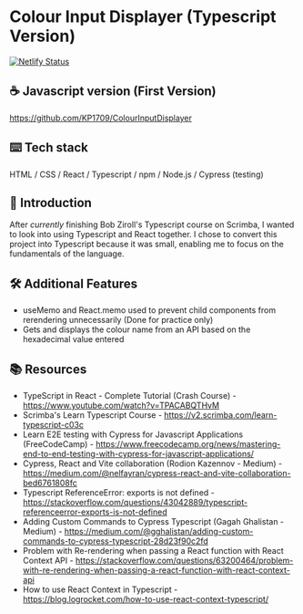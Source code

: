 # Colour Input Displayer (Typescript Version)
[![Netlify Status](https://api.netlify.com/api/v1/badges/8d06b61f-0f7c-4f63-ace4-8e4f65aedf3d/deploy-status)](https://app.netlify.com/sites/kareenapatel-colourinputdisplayerts/deploys)

## ☕ Javascript version (First Version)
https://github.com/KP1709/ColourInputDisplayer

## ⌨️ Tech stack 
HTML / CSS / React / Typescript / npm / Node.js / Cypress (testing)

## 🍼 Introduction
After *currently* finishing Bob Ziroll's Typescript course on Scrimba, I wanted to look into using Typescript and React together. I chose to convert this project into Typescript because it was small, enabling me to focus on the fundamentals of the language. 

## 🛠️ Additional Features 
- useMemo and React.memo used to prevent child components from rerendering unnecessarily (Done for practice only)
- Gets and displays the colour name from an API based on the hexadecimal value entered

## 📚 Resources 
- TypeScript in React - Complete Tutorial (Crash Course) - https://www.youtube.com/watch?v=TPACABQTHvM
- Scrimba's Learn Typescript Course - https://v2.scrimba.com/learn-typescript-c03c
- Learn E2E testing with Cypress for Javascript Applications  (FreeCodeCamp) - https://www.freecodecamp.org/news/mastering-end-to-end-testing-with-cypress-for-javascript-applications/
- Cypress, React and Vite collaboration (Rodion Kazennov - Medium) - https://medium.com/@nelfayran/cypress-react-and-vite-collaboration-bed6761808fc
- Typescript ReferenceError: exports is not defined - https://stackoverflow.com/questions/43042889/typescript-referenceerror-exports-is-not-defined
- Adding Custom Commands to Cypress Typescript (Gagah Ghalistan - Medium) - https://medium.com/@gghalistan/adding-custom-commands-to-cypress-typescript-28d23f90c2fd
- Problem with Re-rendering when passing a React function with React Context API - https://stackoverflow.com/questions/63200464/problem-with-re-rendering-when-passing-a-react-function-with-react-context-api 
- How to use React Context in Typescript - https://blog.logrocket.com/how-to-use-react-context-typescript/

